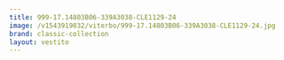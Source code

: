 ```yaml
---
title: 999-17.14803B06-339A3038-CLE1129-24
image: /v1543919832/viterbo/999-17.14803B06-339A3038-CLE1129-24.jpg
brand: classic-collection
layout: vestito
---
```


